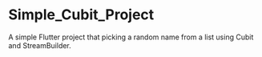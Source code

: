 # Simple_Cubit_Project

A simple Flutter project that picking a random name from a list using Cubit and StreamBuilder.
